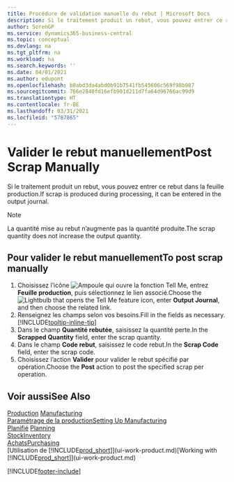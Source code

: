```yaml
---
title: Procédure de validation manuelle du rebut | Microsoft Docs
description: Si le traitement produit un rebut, vous pouvez entrer ce rebut dans la feuille production. Remarquez que la quantité perte n’augmente pas la quantité produite.
author: SorenGP
ms.service: dynamics365-business-central
ms.topic: conceptual
ms.devlang: na
ms.tgt_pltfrm: na
ms.workload: na
ms.search.keywords: ''
ms.date: 04/01/2021
ms.author: edupont
ms.openlocfilehash: b0abd3da4abd0b91b7541fb545606c569f98b987
ms.sourcegitcommit: 766e2840fd16efb901d211d7fa64d96766ac99d9
ms.translationtype: HT
ms.contentlocale: fr-BE
ms.lasthandoff: 03/31/2021
ms.locfileid: "5787865"
---
```

# <a name="post-scrap-manually"></a><span data-ttu-id="ea2d4-104">Valider le rebut manuellement</span><span class="sxs-lookup"><span data-stu-id="ea2d4-104">Post Scrap Manually</span></span>
<span data-ttu-id="ea2d4-105">Si le traitement produit un rebut, vous pouvez entrer ce rebut dans la feuille production.</span><span class="sxs-lookup"><span data-stu-id="ea2d4-105">If scrap is produced during processing, it can be entered in the output journal.</span></span> 

> [!NOTE]
> <span data-ttu-id="ea2d4-106">La quantité mise au rebut n’augmente pas la quantité produite.</span><span class="sxs-lookup"><span data-stu-id="ea2d4-106">The scrap quantity does not increase the output quantity.</span></span>  

## <a name="to-post-scrap-manually"></a><span data-ttu-id="ea2d4-107">Pour valider le rebut manuellement</span><span class="sxs-lookup"><span data-stu-id="ea2d4-107">To post scrap manually</span></span>  
1. <span data-ttu-id="ea2d4-108">Choisissez l’icône ![Ampoule qui ouvre la fonction Tell Me](media/ui-search/search_small.png "Dites-moi ce que vous voulez faire"), entrez **Feuille production**, puis sélectionnez le lien associé.</span><span class="sxs-lookup"><span data-stu-id="ea2d4-108">Choose the ![Lightbulb that opens the Tell Me feature](media/ui-search/search_small.png "Tell me what you want to do") icon, enter **Output Journal**, and then choose the related link.</span></span>  
2. <span data-ttu-id="ea2d4-109">Renseignez les champs selon vos besoins.</span><span class="sxs-lookup"><span data-stu-id="ea2d4-109">Fill in the fields as necessary.</span></span> [!INCLUDE[tooltip-inline-tip](includes/tooltip-inline-tip_md.md)]  
3. <span data-ttu-id="ea2d4-110">Dans le champ **Quantité rebutée**, saisissez la quantité perte.</span><span class="sxs-lookup"><span data-stu-id="ea2d4-110">In the **Scrapped Quantity** field, enter the scrap quantity.</span></span>  
4. <span data-ttu-id="ea2d4-111">Dans le champ **Code rebut**, saisissez le code rebut.</span><span class="sxs-lookup"><span data-stu-id="ea2d4-111">In the **Scrap Code** field, enter the scrap code.</span></span>  
5. <span data-ttu-id="ea2d4-112">Choisissez l’action **Valider** pour valider le rebut spécifié par opération.</span><span class="sxs-lookup"><span data-stu-id="ea2d4-112">Choose the **Post** action to post the specified scrap per operation.</span></span>  

## <a name="see-also"></a><span data-ttu-id="ea2d4-113">Voir aussi</span><span class="sxs-lookup"><span data-stu-id="ea2d4-113">See Also</span></span>  
<span data-ttu-id="ea2d4-114">[Production](production-manage-manufacturing.md)  </span><span class="sxs-lookup"><span data-stu-id="ea2d4-114">[Manufacturing](production-manage-manufacturing.md)  </span></span>  
[<span data-ttu-id="ea2d4-115">Paramétrage de la production</span><span class="sxs-lookup"><span data-stu-id="ea2d4-115">Setting Up Manufacturing</span></span>](production-configure-production-processes.md)  
<span data-ttu-id="ea2d4-116">[Planifié](production-planning.md)    </span><span class="sxs-lookup"><span data-stu-id="ea2d4-116">[Planning](production-planning.md)    </span></span>  
[<span data-ttu-id="ea2d4-117">Stock</span><span class="sxs-lookup"><span data-stu-id="ea2d4-117">Inventory</span></span>](inventory-manage-inventory.md)  
[<span data-ttu-id="ea2d4-118">Achats</span><span class="sxs-lookup"><span data-stu-id="ea2d4-118">Purchasing</span></span>](purchasing-manage-purchasing.md)  
<span data-ttu-id="ea2d4-119">[Utilisation de [!INCLUDE[prod_short](includes/prod_short.md)]](ui-work-product.md)</span><span class="sxs-lookup"><span data-stu-id="ea2d4-119">[Working with [!INCLUDE[prod_short](includes/prod_short.md)]](ui-work-product.md)</span></span>


[!INCLUDE[footer-include](includes/footer-banner.md)]